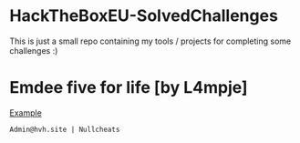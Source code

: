 # HackTheBoxEU-SolvedChallenges
This is just a small repo containing my tools / projects for completing some challenges :)


# Emdee five for life [by L4mpje]
[Example](https://github.com/HDzzzz/HackTheBoxEU-SolvedChallenges/tree/main/Emdee%20five%20for%20life "Example")
```
Admin@hvh.site | Nullcheats
```
